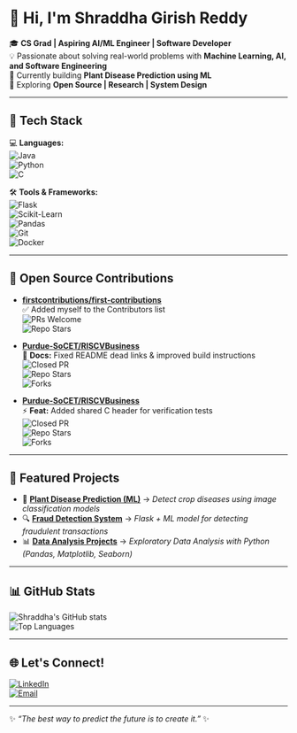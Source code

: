 # 👋 Hi, I'm Shraddha Girish Reddy  

🎓 **CS Grad | Aspiring AI/ML Engineer | Software Developer**  
💡 Passionate about solving real-world problems with **Machine Learning, AI, and Software Engineering**  
🌱 Currently building **Plant Disease Prediction using ML**  
🚀 Exploring **Open Source | Research | System Design**  

---

## 🚀 Tech Stack  

💻 **Languages:**  
![Java](https://img.shields.io/badge/Java-orange?logo=java&logoColor=white)  
![Python](https://img.shields.io/badge/Python-blue?logo=python&logoColor=white)  
![C](https://img.shields.io/badge/C-lightgrey?logo=c&logoColor=white)  

🛠️ **Tools & Frameworks:**  
![Flask](https://img.shields.io/badge/Flask-black?logo=flask&logoColor=white)  
![Scikit-Learn](https://img.shields.io/badge/Scikit--Learn-F7931E?logo=scikitlearn&logoColor=white)  
![Pandas](https://img.shields.io/badge/Pandas-150458?logo=pandas&logoColor=white)  
![Git](https://img.shields.io/badge/Git-F05032?logo=git&logoColor=white)  
![Docker](https://img.shields.io/badge/Docker-2496ED?logo=docker&logoColor=white)  

---

## 🌱 Open Source Contributions  

- [**firstcontributions/first-contributions**](https://github.com/firstcontributions/first-contributions)  
  ✅ Added myself to the Contributors list  
  ![PRs Welcome](https://img.shields.io/badge/PRs-welcome-brightgreen)  
  ![Repo Stars](https://img.shields.io/github/stars/firstcontributions/first-contributions?style=social)  

- [**Purdue-SoCET/RISCVBusiness**](https://github.com/Purdue-SoCET/RISCVBusiness/pull/88)  
  📄 **Docs:** Fixed README dead links & improved build instructions  
  ![Closed PR](https://img.shields.io/github/issues-pr-closed/Purdue-SoCET/RISCVBusiness)  
  ![Repo Stars](https://img.shields.io/github/stars/Purdue-SoCET/RISCVBusiness?style=social)  
  ![Forks](https://img.shields.io/github/forks/Purdue-SoCET/RISCVBusiness?style=social)  

- [**Purdue-SoCET/RISCVBusiness**](https://github.com/Purdue-SoCET/RISCVBusiness/pull/87)  
  ⚡ **Feat:** Added shared C header for verification tests  
  ![Closed PR](https://img.shields.io/github/issues-pr-closed/Purdue-SoCET/RISCVBusiness)  
  ![Repo Stars](https://img.shields.io/github/stars/Purdue-SoCET/RISCVBusiness?style=social)  
  ![Forks](https://img.shields.io/github/forks/Purdue-SoCET/RISCVBusiness?style=social)  

---

## 📌 Featured Projects  

- 🌿 [**Plant Disease Prediction (ML)**](#) → *Detect crop diseases using image classification models*  
- 🔍 [**Fraud Detection System**](#) → *Flask + ML model for detecting fraudulent transactions*  
- 📊 [**Data Analysis Projects**](#) → *Exploratory Data Analysis with Python (Pandas, Matplotlib, Seaborn)*  

---

## 📊 GitHub Stats  

![Shraddha's GitHub stats](https://github-readme-stats.vercel.app/api?username=shraddhagreddy&show_icons=true&theme=tokyonight)  
![Top Languages](https://github-readme-stats.vercel.app/api/top-langs/?username=shraddhagreddy&layout=compact&theme=tokyonight)  




---

## 🌐 Let's Connect!  

[![LinkedIn](https://img.shields.io/badge/LinkedIn-blue?logo=linkedin&logoColor=white)](https://www.linkedin.com/in/shraddha-girish-reddy-630b48246?lipi=urn%3Ali%3Apage%3Ad_flagship3_profile_view_base_contact_details%3BDsKUnV%2FuQZOrKgqZiKdoEg%3D%3D)  
[![Email](https://img.shields.io/badge/Email-D14836?logo=gmail&logoColor=white)](mailto:your-shraddhagreddy@gmail.com)  

---

✨ *“The best way to predict the future is to create it.”* ✨

